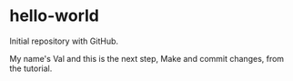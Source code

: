 # hello-world
Initial repository with GitHub.

My name's Val and this is the next step, Make and commit changes, from the tutorial.
